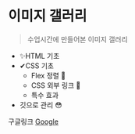 # 이미지 갤러리

> 수업시간에 만들어본 이미지 갤러리

- ✨HTML 기초
- ✔CSS 기초
  - Flex 정렬 🚀
  - CSS 외부 링크 🛴
  - 특수 효과
- 깃으로 관리 😳

구글링크
[Google](http://google.com)

